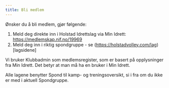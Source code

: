 ```yaml
---
title: Bli medlem
---
```


Ønsker du å bli medlem, gjør følgende:

1. Meld deg direkte inn i Holstad Idrettslag via Min
Idrett: https://medlemskap.nif.no/19969
2. Meld deg inn i riktig spondgruppe - se (https://holstadvolley.com/lag)[lagsidene]

Vi bruker Klubbadmin som medlemsregister, som er basert på opplysninger fra Min
Idrett. Det betyr at man må ha en bruker i Min Idrett.

Alle lagene benytter Spond til kamp- og treningsoversikt, si i fra om du ikke er
med i aktuell Spondgruppe.
